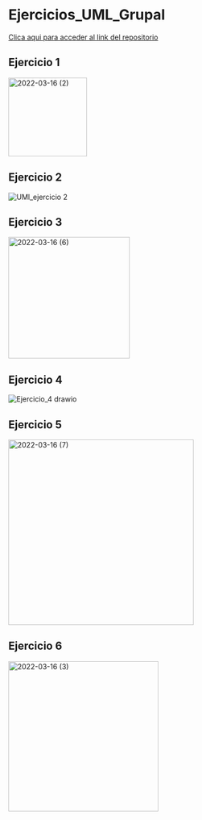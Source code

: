 # Ejercicios_UML_Grupal

[Clica aqui para acceder al link del repositorio](https://github.com/rnoguer22/Ejercicios_UML_Grupal.git)

## Ejercicio 1
<img width="156" alt="2022-03-16 (2)" src="https://user-images.githubusercontent.com/91720991/158668189-b1bbf128-79e8-4130-8cf9-4f4a91533541.png">

## Ejercicio 2
![UMl_ejercicio 2](https://user-images.githubusercontent.com/91721888/158664159-6f32b83c-66c5-47a0-a936-4f8a93a71948.png)

## Ejercicio 3
<img width="241" alt="2022-03-16 (6)" src="https://user-images.githubusercontent.com/91720991/158669554-398342b5-14b5-4c45-9633-b850e16b1a67.png">

## Ejercicio 4
![Ejercicio_4 drawio](https://user-images.githubusercontent.com/91721762/158644444-8216d702-ecbf-489a-8acf-ad26c6d927cf.png)

## Ejercicio 5
<img width="368" alt="2022-03-16 (7)" src="https://user-images.githubusercontent.com/91720991/158669763-7392418a-af62-4579-a590-a5f43a3bac5d.png">

## Ejercicio 6
<img width="298" alt="2022-03-16 (3)" src="https://user-images.githubusercontent.com/91720991/158668211-24934bd8-3881-4851-be84-a2151f55954c.png">
